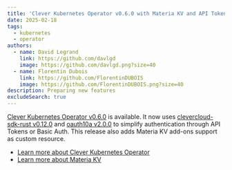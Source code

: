 ```yaml
---
title: 'Clever Kubernetes Operator v0.6.0 with Materia KV and API Tokens support'
date: 2025-02-18
tags:
  - kubernetes
  - operator
authors:
  - name: David Legrand
    link: https://github.com/davlgd
    image: https://github.com/davlgd.png?size=40
  - name: Florentin Dubois
    link: https://github.com/FlorentinDUBOIS
    image: https://github.com/FlorentinDUBOIS.png?size=40
description: Preparing new features
excludeSearch: true
---
```


[Clever Kubernetes Operator v0.6.0](https://github.com/CleverCloud/clever-operator/releases/tag/v0.6.0) is available. It now uses [clevercloud-sdk-rust v0.12.0](https://github.com/CleverCloud/clevercloud-sdk-rust/releases/tag/v0.12.0) and [oauth10a v2.0.0](https://github.com/CleverCloud/oauth10a-rust/releases/tag/v2.0.0) to simplify authentication through API Tokens or Basic Auth. This release also adds Materia KV add-ons support as custom resource.

- [Learn more about Clever Kubernetes Operator](/developers/guides/clever-operator)
- [Learn more about Materia KV](/developers/doc/addons/materia-kv)
